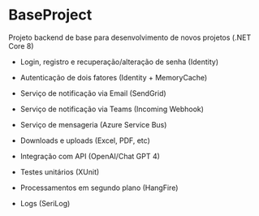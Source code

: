 # BaseProject

Projeto backend de base para desenvolvimento de novos projetos (.NET Core 8)

* Login, registro e recuperação/alteração de senha (Identity)

* Autenticação de dois fatores (Identity + MemoryCache)

* Serviço de notificação via Email (SendGrid)

* Serviço de notificação via Teams (Incoming Webhook)

* Serviço de mensageria (Azure Service Bus)

* Downloads e uploads (Excel, PDF, etc)

* Integração com API (OpenAI/Chat GPT 4)

* Testes unitários (XUnit)

* Processamentos em segundo plano (HangFire)

* Logs (SeriLog)
